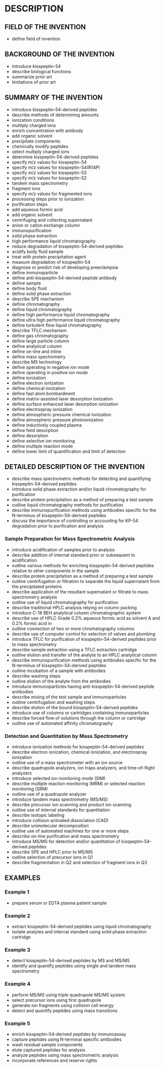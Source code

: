 # DESCRIPTION

## FIELD OF THE INVENTION

- define field of invention

## BACKGROUND OF THE INVENTION

- introduce kisspeptin-54
- describe biological functions
- summarize prior art
- limitations of prior art

## SUMMARY OF THE INVENTION

- introduce kisspeptin-54-derived peptides
- describe methods of determining amounts
- ionization conditions
- multiply charged ions
- enrich concentration with antibody
- add organic solvent
- precipitate components
- chemically modify peptides
- select multiply charged ions
- determine kisspeptin-54-derived peptides
- specify m/z values for kisspeptin-54
- specify m/z values for kisspeptin-54(R14P)
- specify m/z values for kisspeptin-53
- specify m/z values for kisspeptin-52
- tandem mass spectrometry
- fragment ions
- specify m/z values for fragmented ions
- processing steps prior to ionization
- purification steps
- add aqueous formic acid
- add organic solvent
- centrifuging and collecting supernatant
- anion or cation exchange column
- immunopurification
- solid phase extraction
- high performance liquid chromatography
- reduce degradation of kisspeptin-54-derived peptides
- acidify body fluid sample
- treat with protein precipitation agent
- measure degradation of kisspeptin-54
- diagnose or predict risk of developing preeclampsia
- define immunoparticle
- define anti-kisspeptin-54-derived peptide antibody
- define sample
- define body fluid
- define solid phase extraction
- describe SPE mechanism
- define chromatography
- define liquid chromatography
- define high performance liquid chromatography
- define ultra high performance liquid chromatography
- define turbulent flow liquid chromatography
- describe TFLC mechanism
- define gas chromatography
- define large particle column
- define analytical column
- define on-line and inline
- define mass spectrometry
- describe MS technology
- define operating in negative ion mode
- define operating in positive ion mode
- define ionization
- define electron ionization
- define chemical ionization
- define fast atom bombardment
- define matrix-assisted laser desorption ionization
- define surface enhanced laser desorption ionization
- define electrospray ionization
- define atmospheric pressure chemical ionization
- define atmospheric pressure photoionization
- define inductively coupled plasma
- define field desorption
- define desorption
- define selective ion monitoring
- define multiple reaction mode
- define lower limit of quantification and limit of detection

## DETAILED DESCRIPTION OF THE INVENTION

- describe mass spectrometric methods for detecting and quantifying kisspeptin-54-derived peptides
- introduce solid phase extraction and/or liquid chromatography for purification
- describe protein precipitation as a method of preparing a test sample
- outline liquid chromatography methods for purification
- describe immunopurification methods using antibodies specific for the N-terminus of kisspeptin-54-derived peptides
- discuss the importance of controlling or accounting for KP-54 degradation prior to purification and analysis

### Sample Preparation for Mass Spectrometric Analysis

- introduce acidification of samples prior to analysis
- describe addition of internal standard prior or subsequent to acidification
- outline various methods for enriching kisspeptin-54-derived peptides relative to other components in the sample
- describe protein precipitation as a method of preparing a test sample
- outline centrifugation or filtration to separate the liquid supernatant from the precipitated proteins
- describe application of the resultant supernatant or filtrate to mass spectrometry analysis
- outline use of liquid chromatography for purification
- describe traditional HPLC analysis relying on column packing
- introduce C-18 BEH analytical column chromatographic system
- describe use of HPLC Grade 0.2% aqueous formic acid as solvent A and 0.2% formic acid in
- outline connection of two or more chromatography columns
- describe use of computer control for selection of valves and plumbing
- introduce TFLC for purification of kisspeptin-54-derived peptides prior to mass spectrometry
- describe sample extraction using a TFLC extraction cartridge
- outline elution and transfer of the analyte to an HPLC analytical column
- describe immunopurification methods using antibodies specific for the N-terminus of kisspeptin-54-derived peptides
- outline incubation of a sample with antibodies
- describe washing steps
- outline elution of the analyte from the antibodies
- introduce immunoparticles having anti-kisspeptin-54-derived peptide antibodies
- describe mixing of the test sample and immunoparticles
- outline centrifugation and washing steps
- describe elution of the bound kisspeptin-54-derived peptides
- introduce use of columns or cartridges containing immunoparticles
- describe forced flow of solutions through the column or cartridge
- outline use of automated affinity chromatography

### Detection and Quantitation by Mass Spectrometry

- introduce ionization methods for kisspeptin-54-derived peptides
- describe electron ionization, chemical ionization, and electrospray ionization
- outline use of a mass spectrometer with an ion source
- describe quadrupole analyzers, ion traps analyzers, and time-of-flight analyzers
- introduce selected ion monitoring mode (SIM)
- describe multiple reaction monitoring (MRM) or selected reaction monitoring (SRM)
- outline use of a quadrupole analyzer
- introduce tandem mass spectrometry (MS/MS)
- describe precursor ion scanning and product ion scanning
- outline use of internal standards for quantitation
- describe isotopic labeling
- introduce collision activated dissociation (CAD)
- describe unimolecular decomposition
- outline use of automated machines for one or more steps
- describe on-line purification and mass spectrometry
- introduce MS/MS for detection and/or quantitation of kisspeptin-54-derived peptides
- describe SPE and HPLC prior to MS/MS
- outline selection of precursor ions in Q1
- describe fragmentation in Q2 and selection of fragment ions in Q3

## EXAMPLES

### Example 1

- prepare serum or EDTA plasma patient sample

### Example 2

- extract kisspeptin-54-derived peptides using liquid chromatography
- isolate analytes and internal standard using solid phase extraction cartridge

### Example 3

- detect kisspeptin-54-derived peptides by MS and MS/MS
- identify and quantify peptides using single and tandem mass spectrometry

### Example 4

- perform MS/MS using triple quadrupole MS/MS system
- select precursor ions using first quadrupole
- generate ion fragments using collision cell energy
- detect and quantify peptides using mass transitions

### Example 5

- enrich kisspeptin-54-derived peptides by immunoassay
- capture peptides using N-terminal specific antibodies
- wash residual sample components
- elute captured peptides for analysis
- analyze peptides using mass spectrometric analysis
- incorporate references and reserve rights

